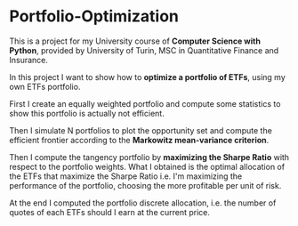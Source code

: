 
# Portfolio-Optimization
This is a project for my University course of **Computer Science with Python**, provided by University of Turin, MSC in Quantitative Finance and Insurance.

In this project I want to show how to **optimize a portfolio of ETFs**, using my own ETFs portfolio.

First I create an equally weighted portfolio and compute some statistics to show this portfolio is actually not efficient.

Then I simulate N portfolios to plot the opportunity set and compute the efficient frontier according to the **Markowitz mean-variance criterion**. 

Then I compute the tangency portfolio by **maximizing the Sharpe Ratio** with respect to the portfolio weights. What I obtained is the optimal allocation of the ETFs that maximize the Sharpe Ratio i.e. I'm maximizing the performance of the portfolio, choosing the more profitable per unit of risk.

At the end I computed the portfolio discrete allocation, i.e. the number of quotes of each ETFs should I earn at the current price.
